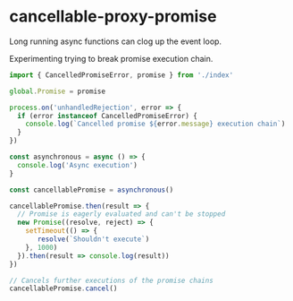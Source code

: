 # cancellable-proxy-promise
Long running async functions can clog up the event loop.

Experimenting trying to break promise execution chain.

``` typescript
import { CancelledPromiseError, promise } from './index'

global.Promise = promise

process.on('unhandledRejection', error => {
  if (error instanceof CancelledPromiseError) {
    console.log(`Cancelled promise ${error.message} execution chain`)
  }
})

const asynchronous = async () => {
  console.log('Async execution')
}

const cancellablePromise = asynchronous()

cancellablePromise.then(result => {
  // Promise is eagerly evaluated and can't be stopped
  new Promise((resolve, reject) => {
    setTimeout(() => {
       resolve(`Shouldn't execute`)
    }, 1000)
  }).then(result => console.log(result))
})

// Cancels further executions of the promise chains
cancellablePromise.cancel()
```
